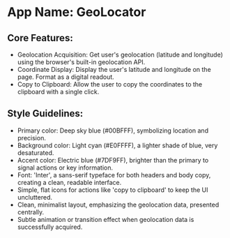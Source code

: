 # **App Name**: GeoLocator

## Core Features:

- Geolocation Acquisition: Get user's geolocation (latitude and longitude) using the browser's built-in geolocation API.
- Coordinate Display: Display the user's latitude and longitude on the page. Format as a digital readout.
- Copy to Clipboard: Allow the user to copy the coordinates to the clipboard with a single click.

## Style Guidelines:

- Primary color: Deep sky blue (#00BFFF), symbolizing location and precision.
- Background color: Light cyan (#E0FFFF), a lighter shade of blue, very desaturated.
- Accent color: Electric blue (#7DF9FF), brighter than the primary to signal actions or key information.
- Font: 'Inter', a sans-serif typeface for both headers and body copy, creating a clean, readable interface.
- Simple, flat icons for actions like 'copy to clipboard' to keep the UI uncluttered.
- Clean, minimalist layout, emphasizing the geolocation data, presented centrally.
- Subtle animation or transition effect when geolocation data is successfully acquired.